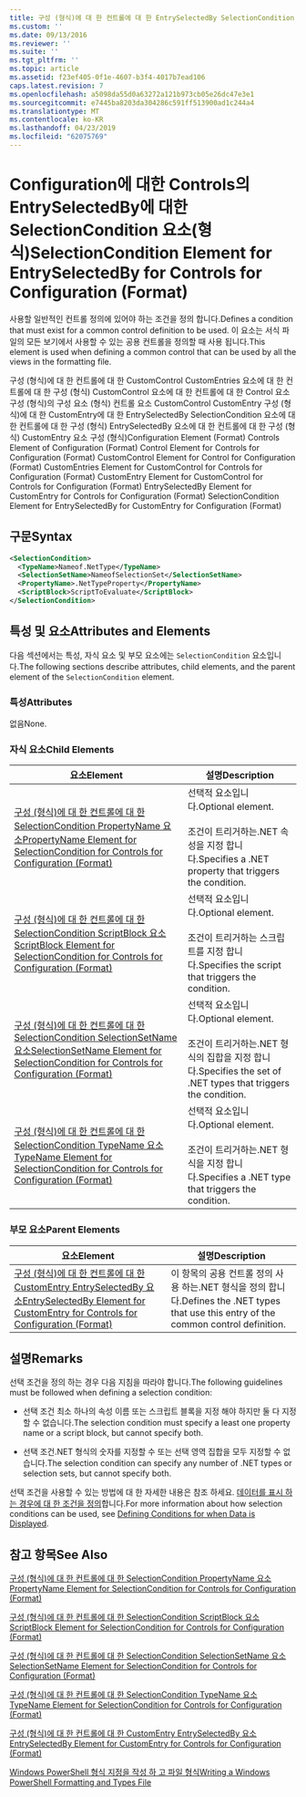 ```yaml
---
title: 구성 (형식)에 대 한 컨트롤에 대 한 EntrySelectedBy SelectionCondition 요소 | Microsoft Docs
ms.custom: ''
ms.date: 09/13/2016
ms.reviewer: ''
ms.suite: ''
ms.tgt_pltfrm: ''
ms.topic: article
ms.assetid: f23ef405-0f1e-4607-b3f4-4017b7ead106
caps.latest.revision: 7
ms.openlocfilehash: a5098da55d0a63272a121b973cb05e26dc47e3e1
ms.sourcegitcommit: e7445ba8203da304286c591ff513900ad1c244a4
ms.translationtype: MT
ms.contentlocale: ko-KR
ms.lasthandoff: 04/23/2019
ms.locfileid: "62075769"
---
```

# <a name="selectioncondition-element-for-entryselectedby-for-controls-for-configuration-format"></a><span data-ttu-id="832e8-102">Configuration에 대한 Controls의 EntrySelectedBy에 대한 SelectionCondition 요소(형식)</span><span class="sxs-lookup"><span data-stu-id="832e8-102">SelectionCondition Element for EntrySelectedBy for Controls for Configuration (Format)</span></span>

<span data-ttu-id="832e8-103">사용할 일반적인 컨트롤 정의에 있어야 하는 조건을 정의 합니다.</span><span class="sxs-lookup"><span data-stu-id="832e8-103">Defines a condition that must exist for a common control definition to be used.</span></span> <span data-ttu-id="832e8-104">이 요소는 서식 파일의 모든 보기에서 사용할 수 있는 공용 컨트롤을 정의할 때 사용 됩니다.</span><span class="sxs-lookup"><span data-stu-id="832e8-104">This element is used when defining a common control that can be used by all the views in the formatting file.</span></span>

<span data-ttu-id="832e8-105">구성 (형식)에 대 한 컨트롤에 대 한 CustomControl CustomEntries 요소에 대 한 컨트롤에 대 한 구성 (형식) CustomControl 요소에 대 한 컨트롤에 대 한 Control 요소 구성 (형식)의 구성 요소 (형식) 컨트롤 요소 CustomControl CustomEntry 구성 (형식)에 대 한 CustomEntry에 대 한 EntrySelectedBy SelectionCondition 요소에 대 한 컨트롤에 대 한 구성 (형식) EntrySelectedBy 요소에 대 한 컨트롤에 대 한 구성 (형식) CustomEntry 요소 구성 (형식)</span><span class="sxs-lookup"><span data-stu-id="832e8-105">Configuration Element (Format) Controls Element of Configuration (Format) Control Element for Controls for Configuration (Format) CustomControl Element for Control for Configuration (Format) CustomEntries Element for CustomControl for Controls for Configuration (Format) CustomEntry Element for CustomControl for Controls for Configuration (Format) EntrySelectedBy Element for CustomEntry for Controls for Configuration (Format) SelectionCondition Element for EntrySelectedBy for CustomEntry for Configuration (Format)</span></span>

## <a name="syntax"></a><span data-ttu-id="832e8-106">구문</span><span class="sxs-lookup"><span data-stu-id="832e8-106">Syntax</span></span>

```xml
<SelectionCondition>
  <TypeName>Nameof.NetType</TypeName>
  <SelectionSetName>NameofSelectionSet</SelectionSetName>
  <PropertyName>.NetTypeProperty</PropertyName>
  <ScriptBlock>ScriptToEvaluate</ScriptBlock>
</SelectionCondition>
```

## <a name="attributes-and-elements"></a><span data-ttu-id="832e8-107">특성 및 요소</span><span class="sxs-lookup"><span data-stu-id="832e8-107">Attributes and Elements</span></span>

<span data-ttu-id="832e8-108">다음 섹션에서는 특성, 자식 요소 및 부모 요소에는 `SelectionCondition` 요소입니다.</span><span class="sxs-lookup"><span data-stu-id="832e8-108">The following sections describe attributes, child elements, and the parent element of the `SelectionCondition` element.</span></span>

### <a name="attributes"></a><span data-ttu-id="832e8-109">특성</span><span class="sxs-lookup"><span data-stu-id="832e8-109">Attributes</span></span>

<span data-ttu-id="832e8-110">없음</span><span class="sxs-lookup"><span data-stu-id="832e8-110">None.</span></span>

### <a name="child-elements"></a><span data-ttu-id="832e8-111">자식 요소</span><span class="sxs-lookup"><span data-stu-id="832e8-111">Child Elements</span></span>

|<span data-ttu-id="832e8-112">요소</span><span class="sxs-lookup"><span data-stu-id="832e8-112">Element</span></span>|<span data-ttu-id="832e8-113">설명</span><span class="sxs-lookup"><span data-stu-id="832e8-113">Description</span></span>|
|-------------|-----------------|
|[<span data-ttu-id="832e8-114">구성 (형식)에 대 한 컨트롤에 대 한 SelectionCondition PropertyName 요소</span><span class="sxs-lookup"><span data-stu-id="832e8-114">PropertyName Element for SelectionCondition for Controls for Configuration (Format)</span></span>](./propertyname-element-for-selectioncondition-for-controls-for-configuration-format.md)|<span data-ttu-id="832e8-115">선택적 요소입니다.</span><span class="sxs-lookup"><span data-stu-id="832e8-115">Optional element.</span></span><br /><br /> <span data-ttu-id="832e8-116">조건이 트리거하는.NET 속성을 지정 합니다.</span><span class="sxs-lookup"><span data-stu-id="832e8-116">Specifies a .NET property that triggers the condition.</span></span>|
|[<span data-ttu-id="832e8-117">구성 (형식)에 대 한 컨트롤에 대 한 SelectionCondition ScriptBlock 요소</span><span class="sxs-lookup"><span data-stu-id="832e8-117">ScriptBlock Element for SelectionCondition for Controls for Configuration (Format)</span></span>](./scriptblock-element-for-selectioncondition-for-controls-for-configuration-format.md)|<span data-ttu-id="832e8-118">선택적 요소입니다.</span><span class="sxs-lookup"><span data-stu-id="832e8-118">Optional element.</span></span><br /><br /> <span data-ttu-id="832e8-119">조건이 트리거하는 스크립트를 지정 합니다.</span><span class="sxs-lookup"><span data-stu-id="832e8-119">Specifies the script that triggers the condition.</span></span>|
|[<span data-ttu-id="832e8-120">구성 (형식)에 대 한 컨트롤에 대 한 SelectionCondition SelectionSetName 요소</span><span class="sxs-lookup"><span data-stu-id="832e8-120">SelectionSetName Element for SelectionCondition for Controls for Configuration (Format)</span></span>](./selectionsetname-element-for-selectioncondition-for-controls-for-configuration-format.md)|<span data-ttu-id="832e8-121">선택적 요소입니다.</span><span class="sxs-lookup"><span data-stu-id="832e8-121">Optional element.</span></span><br /><br /> <span data-ttu-id="832e8-122">조건이 트리거하는.NET 형식의 집합을 지정 합니다.</span><span class="sxs-lookup"><span data-stu-id="832e8-122">Specifies the set of .NET types that triggers the condition.</span></span>|
|[<span data-ttu-id="832e8-123">구성 (형식)에 대 한 컨트롤에 대 한 SelectionCondition TypeName 요소</span><span class="sxs-lookup"><span data-stu-id="832e8-123">TypeName Element for SelectionCondition for Controls for Configuration (Format)</span></span>](./typename-element-for-selectioncondition-for-controls-for-configuration-format.md)|<span data-ttu-id="832e8-124">선택적 요소입니다.</span><span class="sxs-lookup"><span data-stu-id="832e8-124">Optional element.</span></span><br /><br /> <span data-ttu-id="832e8-125">조건이 트리거하는.NET 형식을 지정 합니다.</span><span class="sxs-lookup"><span data-stu-id="832e8-125">Specifies a .NET type that triggers the condition.</span></span>|

### <a name="parent-elements"></a><span data-ttu-id="832e8-126">부모 요소</span><span class="sxs-lookup"><span data-stu-id="832e8-126">Parent Elements</span></span>

|<span data-ttu-id="832e8-127">요소</span><span class="sxs-lookup"><span data-stu-id="832e8-127">Element</span></span>|<span data-ttu-id="832e8-128">설명</span><span class="sxs-lookup"><span data-stu-id="832e8-128">Description</span></span>|
|-------------|-----------------|
|[<span data-ttu-id="832e8-129">구성 (형식)에 대 한 컨트롤에 대 한 CustomEntry EntrySelectedBy 요소</span><span class="sxs-lookup"><span data-stu-id="832e8-129">EntrySelectedBy Element for CustomEntry for Controls for Configuration (Format)</span></span>](./entryselectedby-element-for-customentry-for-controls-for-configuration-format.md)|<span data-ttu-id="832e8-130">이 항목의 공용 컨트롤 정의 사용 하는.NET 형식을 정의 합니다.</span><span class="sxs-lookup"><span data-stu-id="832e8-130">Defines the .NET types that use this entry of the common control definition.</span></span>|

## <a name="remarks"></a><span data-ttu-id="832e8-131">설명</span><span class="sxs-lookup"><span data-stu-id="832e8-131">Remarks</span></span>

<span data-ttu-id="832e8-132">선택 조건을 정의 하는 경우 다음 지침을 따라야 합니다.</span><span class="sxs-lookup"><span data-stu-id="832e8-132">The following guidelines must be followed when defining a selection condition:</span></span>

- <span data-ttu-id="832e8-133">선택 조건 최소 하나의 속성 이름 또는 스크립트 블록을 지정 해야 하지만 둘 다 지정할 수 없습니다.</span><span class="sxs-lookup"><span data-stu-id="832e8-133">The selection condition must specify a least one property name or a script block, but cannot specify both.</span></span>

- <span data-ttu-id="832e8-134">선택 조건.NET 형식의 숫자를 지정할 수 또는 선택 영역 집합을 모두 지정할 수 없습니다.</span><span class="sxs-lookup"><span data-stu-id="832e8-134">The selection condition can specify any number of .NET types or selection sets, but cannot specify both.</span></span>

<span data-ttu-id="832e8-135">선택 조건을 사용할 수 있는 방법에 대 한 자세한 내용은 참조 하세요. [데이터를 표시 하는 경우에 대 한 조건을 정의](./defining-conditions-for-displaying-data.md)합니다.</span><span class="sxs-lookup"><span data-stu-id="832e8-135">For more information about how selection conditions can be used, see [Defining Conditions for when Data is Displayed](./defining-conditions-for-displaying-data.md).</span></span>

## <a name="see-also"></a><span data-ttu-id="832e8-136">참고 항목</span><span class="sxs-lookup"><span data-stu-id="832e8-136">See Also</span></span>

[<span data-ttu-id="832e8-137">구성 (형식)에 대 한 컨트롤에 대 한 SelectionCondition PropertyName 요소</span><span class="sxs-lookup"><span data-stu-id="832e8-137">PropertyName Element for SelectionCondition for Controls for Configuration (Format)</span></span>](./propertyname-element-for-selectioncondition-for-controls-for-configuration-format.md)

[<span data-ttu-id="832e8-138">구성 (형식)에 대 한 컨트롤에 대 한 SelectionCondition ScriptBlock 요소</span><span class="sxs-lookup"><span data-stu-id="832e8-138">ScriptBlock Element for SelectionCondition for Controls for Configuration (Format)</span></span>](./scriptblock-element-for-selectioncondition-for-controls-for-configuration-format.md)

[<span data-ttu-id="832e8-139">구성 (형식)에 대 한 컨트롤에 대 한 SelectionCondition SelectionSetName 요소</span><span class="sxs-lookup"><span data-stu-id="832e8-139">SelectionSetName Element for SelectionCondition for Controls for Configuration (Format)</span></span>](./selectionsetname-element-for-selectioncondition-for-controls-for-configuration-format.md)

[<span data-ttu-id="832e8-140">구성 (형식)에 대 한 컨트롤에 대 한 SelectionCondition TypeName 요소</span><span class="sxs-lookup"><span data-stu-id="832e8-140">TypeName Element for SelectionCondition for Controls for Configuration (Format)</span></span>](./typename-element-for-selectioncondition-for-controls-for-configuration-format.md)

[<span data-ttu-id="832e8-141">구성 (형식)에 대 한 컨트롤에 대 한 CustomEntry EntrySelectedBy 요소</span><span class="sxs-lookup"><span data-stu-id="832e8-141">EntrySelectedBy Element for CustomEntry for Controls for Configuration (Format)</span></span>](./entryselectedby-element-for-customentry-for-controls-for-configuration-format.md)

[<span data-ttu-id="832e8-142">Windows PowerShell 형식 지정을 작성 하 고 파일 형식</span><span class="sxs-lookup"><span data-stu-id="832e8-142">Writing a Windows PowerShell Formatting and Types File</span></span>](./writing-a-powershell-formatting-file.md)
